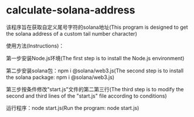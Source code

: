 # calculate-solana-address

该程序旨在获取自定义尾号字符的solana地址(This program is designed to get the solana address of a custom tail number character)

使用方法(Instructions)：

第一步安装Node.js环境(The first step is to install the Node.js environment)

第二步安装solana包：npm i @solana/web3.js(The second step is to install the solana package: npm i @solana/web3.js)

第三步按条件修改"start.js"文件的第二第三行(The third step is to modify the second and third lines of the "start.js" file according to conditions)

运行程序：node start.js(Run the program: node start.js)
